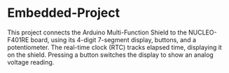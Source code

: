 # Embedded-Project
This project connects the Arduino Multi-Function Shield to the NUCLEO-F401RE board, using its 4-digit 7-segment display, buttons, and a potentiometer. The real-time clock (RTC) tracks elapsed time, displaying it on the shield. Pressing a button switches the display to show an analog voltage reading.

